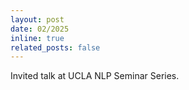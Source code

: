 ```yaml
---
layout: post
date: 02/2025
inline: true
related_posts: false
---
```


Invited talk at UCLA NLP Seminar Series.